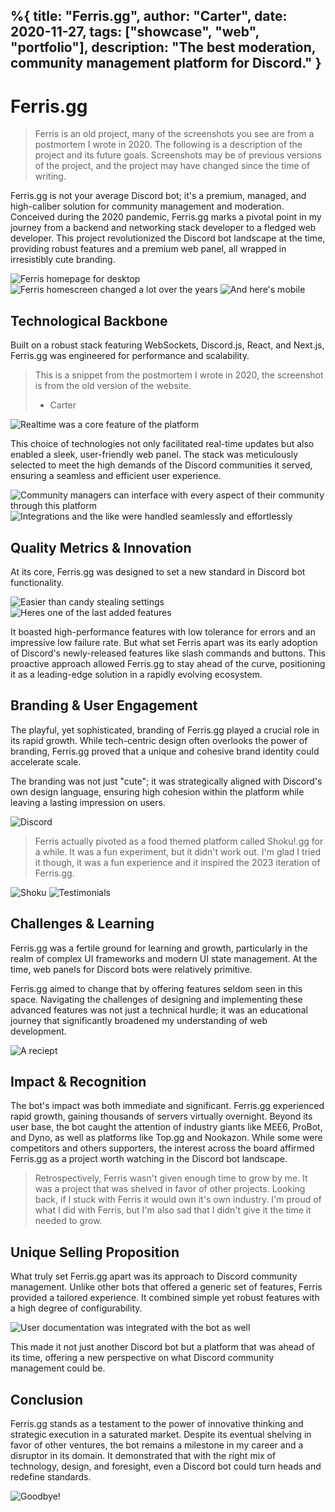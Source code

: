 %{
    title: "Ferris.gg",
    author: "Carter",
    date: 2020-11-27,
    tags: ["showcase", "web", "portfolio"],
    description: "The best moderation, community management platform for Discord."
}
---

# Ferris.gg

> Ferris is an old project, many of the screenshots you see are from a postmortem I wrote in 2020. The following is a description of the project and its future goals. Screenshots may be of previous versions of the project, and the project may have changed since the time of writing.

Ferris.gg is not your average Discord bot; it's a premium, managed, and high-caliber solution for community management and moderation. Conceived during the 2020 pandemic, Ferris.gg marks a pivotal point in my journey from a backend and networking stack developer to a fledged web developer. This project revolutionized the Discord bot landscape at the time, providing robust features and a premium web panel, all wrapped in irresistibly cute branding.

![Ferris homepage for desktop](https://cdn.ey.lc/projects/ferris/firefox_WE3Gg9wZni.png)
![Ferris homescreen changed a lot over the years](https://cdn.ey.lc/projects/ferris/firefox_aMmGciBYTW.png)
![And here's mobile](https://cdn.ey.lc/projects/ferris/chrome_bWfXQ3y6yb.png)

## Technological Backbone

Built on a robust stack featuring WebSockets, Discord.js, React, and Next.js, Ferris.gg was engineered for performance and scalability.

> This is a snippet from the postmortem I wrote in 2020, the screenshot is from the old version of the website.
>
> - Carter

![Realtime was a core feature of the platform](https://cdn.ey.lc/projects/ferris/odYUk24Rg3.gif)

This choice of technologies not only facilitated real-time updates but also enabled a sleek, user-friendly web panel. The stack was meticulously selected to meet the high demands of the Discord communities it served, ensuring a seamless and efficient user experience.

![Community managers can interface with every aspect of their community through this platform](https://cdn.ey.lc/projects/ferris/firefox_iamAKEOrxz.png)
![Integrations and the like were handled seamlessly and effortlessly](https://cdn.ey.lc/projects/ferris/firefox_VlXT6nic2S.png)

## Quality Metrics & Innovation

At its core, Ferris.gg was designed to set a new standard in Discord bot functionality.

![Easier than candy stealing settings](https://cdn.ey.lc/projects/ferris/firefox_qDPMqe26sr.png)
![Heres one of the last added features](https://cdn.ey.lc/projects/ferris/firefox_SV6aa7EpRx.png)

It boasted high-performance features with low tolerance for errors and an impressive low failure rate. But what set Ferris apart was its early adoption of Discord's newly-released features like slash commands and buttons. This proactive approach allowed Ferris.gg to stay ahead of the curve, positioning it as a leading-edge solution in a rapidly evolving ecosystem.

## Branding & User Engagement

The playful, yet sophisticated, branding of Ferris.gg played a crucial role in its rapid growth. While tech-centric design often overlooks the power of branding, Ferris.gg proved that a unique and cohesive brand identity could accelerate scale.

The branding was not just "cute"; it was strategically aligned with Discord's own design language, ensuring high cohesion within the platform while leaving a lasting impression on users.

![Discord](https://cdn.ey.lc/projects/ferris/Discord_tZMQkakCUz.png)

> Ferris actually pivoted as a food themed platform called Shoku!.gg for a while. It was a fun experiment, but it didn't work out. I'm glad I tried it though, it was a fun experience and it inspired the 2023 iteration of Ferris.gg.

![Shoku](https://cdn.ey.lc/projects/ferris/firefox_4fi48WBDaA.png)
![Testimonials](https://cdn.ey.lc/projects/ferris/firefox_FJqdtLHLny.png)

## Challenges & Learning

Ferris.gg was a fertile ground for learning and growth, particularly in the realm of complex UI frameworks and modern UI state management. At the time, web panels for Discord bots were relatively primitive.

Ferris.gg aimed to change that by offering features seldom seen in this space. Navigating the challenges of designing and implementing these advanced features was not just a technical hurdle; it was an educational journey that significantly broadened my understanding of web development.

![A reciept](https://cdn.ey.lc/projects/ferris/Discord_0T4eFU5iyE.png)

## Impact & Recognition

The bot's impact was both immediate and significant. Ferris.gg experienced rapid growth, gaining thousands of servers virtually overnight. Beyond its user base, the bot caught the attention of industry giants like MEE6, ProBot, and Dyno, as well as platforms like Top.gg and Nookazon. While some were competitors and others supporters, the interest across the board affirmed Ferris.gg as a project worth watching in the Discord bot landscape.

> Retrospectively, Ferris wasn't given enough time to grow by me. It was a project that was shelved in favor of other projects. Looking back, if I stuck with Ferris it would own it's own industry. I'm proud of what I did with Ferris, but I'm also sad that I didn't give it the time it needed to grow.

## Unique Selling Proposition

What truly set Ferris.gg apart was its approach to Discord community management. Unlike other bots that offered a generic set of features, Ferris provided a tailored experience. It combined simple yet robust features with a high degree of configurability.

![User documentation was integrated with the bot as well](https://cdn.ey.lc/projects/ferris/firefox_cXTMa7PQyz.png)

This made it not just another Discord bot but a platform that was ahead of its time, offering a new perspective on what Discord community management could be.

## Conclusion

Ferris.gg stands as a testament to the power of innovative thinking and strategic execution in a saturated market. Despite its eventual shelving in favor of other ventures, the bot remains a milestone in my career and a disruptor in its domain. It demonstrated that with the right mix of technology, design, and foresight, even a Discord bot could turn heads and redefine standards.

![Goodbye!](https://cdn.ey.lc/projects/ferris/firefox_Mj3A3qtyIx.png)
